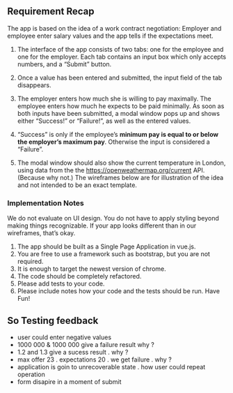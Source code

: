 ## Requirement Recap 

The app is based on the idea of a work contract negotiation: Employer and employee enter
salary values and the app tells if the expectations meet.

1. The interface of the app consists of two tabs: one for the employee and one for the
employer. Each tab contains an input box which only accepts numbers, and a “Submit”
button. 
1. Once a value has been entered and submitted, the input field of the tab disappears.

1. The employer enters how much she is willing to pay maximally. The employee enters how
much he expects to be paid minimally. As soon as both inputs have been submitted, a modal
window pops up and shows either “Success!” or “Failure!”, as well as the entered values.

1. “Success” is only if the employee’s **minimum pay is equal to or below the employer’s
maximum pay**. Otherwise the input is considered a “Failure”.

1. The modal window should also show the current temperature in London, using data from the
the https://openweathermap.org/current API. (Because why not.)
The wireframes below are for illustration of the idea and not intended to be an exact
template.

### Implementation Notes
 We do not evaluate on UI design. You do not have to apply styling beyond making
things recognizable. If your app looks different than in our wireframes, that’s okay.
  1. The app should be built as a Single Page Application in vue.js.
  1. You are free to use a framework such as bootstrap, but you are not required.
  1. It is enough to target the newest version of chrome.
  1. The code should be completely refactored.
  1. Please add tests to your code.
  1. Please include notes how your code and the tests should be run.
Have Fun!

## So Testing feedback 

 - user could enter negative values 
 - 1000 000 & 1000 000 give a failure result why ?
 - 1.2 and 1.3 give a sucess result . why ?
 - max offer 23 . expectations 20 . we get failure . why ? 
 - application is goin to unrecoverable state . how user could repeat operation 
 - form disapire in a moment of submit
